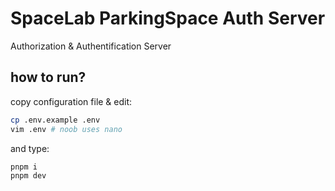 # SpaceLab ParkingSpace Auth Server
Authorization & Authentification Server

## how to run?
copy configuration file & edit:
```bash
cp .env.example .env
vim .env # noob uses nano
```

and type:
```
pnpm i
pnpm dev
```
